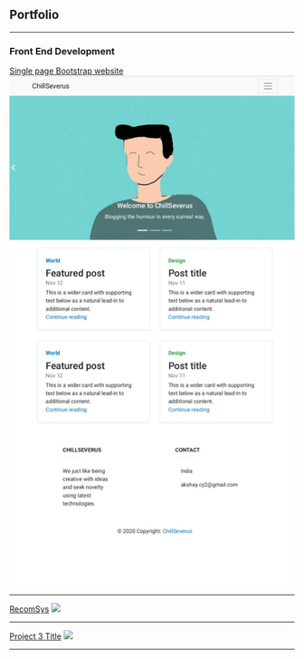 ## Portfolio

---

### Front End Development

[Single page Bootstrap website](/sample_page)
<img src="images/20201026_161907.jpg?raw=true"/>

---
[RecomSys](/pdf/sample_presentation.pdf)
<img src="images/dummy_thumbnail.jpg?raw=true"/>

---
[Project 3 Title](http://example.com/)
<img src="images/dummy_thumbnail.jpg?raw=true"/>

---

